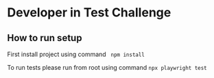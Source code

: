 # Developer in Test Challenge

## How to run setup

First install project using command ` npm install`

To run tests please run from root using command `npx playwright test`
